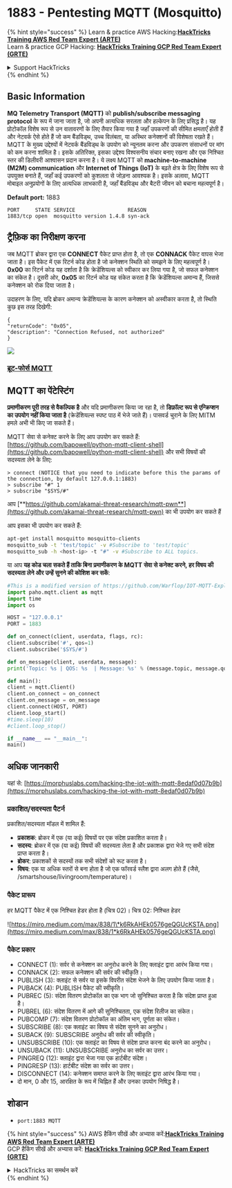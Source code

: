 # 1883 - Pentesting MQTT (Mosquitto)

{% hint style="success" %}
Learn & practice AWS Hacking:<img src="../.gitbook/assets/arte.png" alt="" data-size="line">[**HackTricks Training AWS Red Team Expert (ARTE)**](https://training.hacktricks.xyz/courses/arte)<img src="../.gitbook/assets/arte.png" alt="" data-size="line">\
Learn & practice GCP Hacking: <img src="../.gitbook/assets/grte.png" alt="" data-size="line">[**HackTricks Training GCP Red Team Expert (GRTE)**<img src="../.gitbook/assets/grte.png" alt="" data-size="line">](https://training.hacktricks.xyz/courses/grte)

<details>

<summary>Support HackTricks</summary>

* Check the [**subscription plans**](https://github.com/sponsors/carlospolop)!
* **Join the** 💬 [**Discord group**](https://discord.gg/hRep4RUj7f) or the [**telegram group**](https://t.me/peass) or **follow** us on **Twitter** 🐦 [**@hacktricks\_live**](https://twitter.com/hacktricks_live)**.**
* **Share hacking tricks by submitting PRs to the** [**HackTricks**](https://github.com/carlospolop/hacktricks) and [**HackTricks Cloud**](https://github.com/carlospolop/hacktricks-cloud) github repos.

</details>
{% endhint %}

## Basic Information

**MQ Telemetry Transport (MQTT)** को **publish/subscribe messaging protocol** के रूप में जाना जाता है, जो अपनी अत्यधिक सरलता और हल्केपन के लिए प्रसिद्ध है। यह प्रोटोकॉल विशेष रूप से उन वातावरणों के लिए तैयार किया गया है जहाँ उपकरणों की सीमित क्षमताएँ होती हैं और नेटवर्क ऐसे होते हैं जो कम बैंडविड्थ, उच्च विलंबता, या अस्थिर कनेक्शनों की विशेषता रखते हैं। MQTT के मुख्य उद्देश्यों में नेटवर्क बैंडविड्थ के उपयोग को न्यूनतम करना और उपकरण संसाधनों पर मांग को कम करना शामिल है। इसके अतिरिक्त, इसका उद्देश्य विश्वसनीय संचार बनाए रखना और एक निश्चित स्तर की डिलीवरी आश्वासन प्रदान करना है। ये लक्ष्य MQTT को **machine-to-machine (M2M) communication** और **Internet of Things (IoT)** के बढ़ते क्षेत्र के लिए विशेष रूप से उपयुक्त बनाते हैं, जहाँ कई उपकरणों को कुशलता से जोड़ना आवश्यक है। इसके अलावा, MQTT मोबाइल अनुप्रयोगों के लिए अत्यधिक लाभकारी है, जहाँ बैंडविड्थ और बैटरी जीवन को बचाना महत्वपूर्ण है।

**Default port:** 1883
```
PORT     STATE SERVICE                 REASON
1883/tcp open  mosquitto version 1.4.8 syn-ack
```
## ट्रैफ़िक का निरीक्षण करना

जब MQTT ब्रोकर द्वारा एक **CONNECT** पैकेट प्राप्त होता है, तो एक **CONNACK** पैकेट वापस भेजा जाता है। इस पैकेट में एक रिटर्न कोड होता है जो कनेक्शन स्थिति को समझने के लिए महत्वपूर्ण है। **0x00** का रिटर्न कोड यह दर्शाता है कि क्रेडेंशियल्स को स्वीकार कर लिया गया है, जो सफल कनेक्शन का संकेत है। दूसरी ओर, **0x05** का रिटर्न कोड यह संकेत करता है कि क्रेडेंशियल्स अमान्य हैं, जिससे कनेक्शन को रोक दिया जाता है।

उदाहरण के लिए, यदि ब्रोकर अमान्य क्रेडेंशियल्स के कारण कनेक्शन को अस्वीकार करता है, तो स्थिति कुछ इस तरह दिखेगी:
```
{
"returnCode": "0x05",
"description": "Connection Refused, not authorized"
}
```
![](<../.gitbook/assets/image (976).png>)

### [**ब्रूट-फोर्स MQTT**](../generic-hacking/brute-force.md#mqtt)

## MQTT का पेंटेस्टिंग

**प्रमाणीकरण पूरी तरह से वैकल्पिक है** और यदि प्रमाणीकरण किया जा रहा है, तो **डिफ़ॉल्ट रूप से एन्क्रिप्शन का उपयोग नहीं किया जाता है** (क्रेडेंशियल्स स्पष्ट पाठ में भेजे जाते हैं)। पासवर्ड चुराने के लिए MITM हमले अभी भी किए जा सकते हैं।

MQTT सेवा से कनेक्ट करने के लिए आप उपयोग कर सकते हैं: [https://github.com/bapowell/python-mqtt-client-shell](https://github.com/bapowell/python-mqtt-client-shell) और सभी विषयों की सदस्यता लेने के लिए:
```
> connect (NOTICE that you need to indicate before this the params of the connection, by default 127.0.0.1:1883)
> subscribe "#" 1
> subscribe "$SYS/#"
```
आप [**https://github.com/akamai-threat-research/mqtt-pwn**](https://github.com/akamai-threat-research/mqtt-pwn) का भी उपयोग कर सकते हैं

आप इसका भी उपयोग कर सकते हैं:
```bash
apt-get install mosquitto mosquitto-clients
mosquitto_sub -t 'test/topic' -v #Subscribe to 'test/topic'
mosquitto_sub -h <host-ip> -t "#" -v #Subscribe to ALL topics.
```
या आप **यह कोड चला सकते हैं ताकि बिना प्रमाणीकरण के MQTT सेवा से कनेक्ट करने, हर विषय की सदस्यता लेने और उन्हें सुनने की कोशिश कर सकें**:
```python
#This is a modified version of https://github.com/Warflop/IOT-MQTT-Exploit/blob/master/mqtt.py
import paho.mqtt.client as mqtt
import time
import os

HOST = "127.0.0.1"
PORT = 1883

def on_connect(client, userdata, flags, rc):
client.subscribe('#', qos=1)
client.subscribe('$SYS/#')

def on_message(client, userdata, message):
print('Topic: %s | QOS: %s  | Message: %s' % (message.topic, message.qos, message.payload))

def main():
client = mqtt.Client()
client.on_connect = on_connect
client.on_message = on_message
client.connect(HOST, PORT)
client.loop_start()
#time.sleep(10)
#client.loop_stop()

if __name__ == "__main__":
main()
```
## अधिक जानकारी

यहां से: [https://morphuslabs.com/hacking-the-iot-with-mqtt-8edaf0d07b9b](https://morphuslabs.com/hacking-the-iot-with-mqtt-8edaf0d07b9b)

### प्रकाशित/सदस्यता पैटर्न <a href="#b667" id="b667"></a>

प्रकाशित/सदस्यता मॉडल में शामिल हैं:

* **प्रकाशक**: ब्रोकर में एक (या कई) विषयों पर एक संदेश प्रकाशित करता है।
* **सदस्य**: ब्रोकर में एक (या कई) विषयों की सदस्यता लेता है और प्रकाशक द्वारा भेजे गए सभी संदेश प्राप्त करता है।
* **ब्रोकर**: प्रकाशकों से सदस्यों तक सभी संदेशों को रूट करता है।
* **विषय**: एक या अधिक स्तरों से बना होता है जो एक फॉरवर्ड स्लैश द्वारा अलग होते हैं (जैसे, /smartshouse/livingroom/temperature)।

### पैकेट प्रारूप <a href="#f15a" id="f15a"></a>

हर MQTT पैकेट में एक निश्चित हेडर होता है (चित्र 02)। चित्र 02: निश्चित हेडर

![https://miro.medium.com/max/838/1\*k6RkAHEk0576geQGUcKSTA.png](https://miro.medium.com/max/838/1*k6RkAHEk0576geQGUcKSTA.png)

### पैकेट प्रकार

* CONNECT (1): सर्वर से कनेक्शन का अनुरोध करने के लिए क्लाइंट द्वारा आरंभ किया गया।
* CONNACK (2): सफल कनेक्शन की सर्वर की स्वीकृति।
* PUBLISH (3): क्लाइंट से सर्वर या इसके विपरीत संदेश भेजने के लिए उपयोग किया जाता है।
* PUBACK (4): PUBLISH पैकेट की स्वीकृति।
* PUBREC (5): संदेश वितरण प्रोटोकॉल का एक भाग जो सुनिश्चित करता है कि संदेश प्राप्त हुआ है।
* PUBREL (6): संदेश वितरण में आगे की सुनिश्चितता, एक संदेश रिलीज का संकेत।
* PUBCOMP (7): संदेश वितरण प्रोटोकॉल का अंतिम भाग, पूर्णता का संकेत।
* SUBSCRIBE (8): एक क्लाइंट का विषय से संदेश सुनने का अनुरोध।
* SUBACK (9): SUBSCRIBE अनुरोध की सर्वर की स्वीकृति।
* UNSUBSCRIBE (10): एक क्लाइंट का विषय से संदेश प्राप्त करना बंद करने का अनुरोध।
* UNSUBACK (11): UNSUBSCRIBE अनुरोध का सर्वर का उत्तर।
* PINGREQ (12): क्लाइंट द्वारा भेजा गया एक हार्टबीट संदेश।
* PINGRESP (13): हार्टबीट संदेश का सर्वर का उत्तर।
* DISCONNECT (14): कनेक्शन समाप्त करने के लिए क्लाइंट द्वारा आरंभ किया गया।
* दो मान, 0 और 15, आरक्षित के रूप में चिह्नित हैं और उनका उपयोग निषिद्ध है।

## शोडान

* `port:1883 MQTT`

{% hint style="success" %}
AWS हैकिंग सीखें और अभ्यास करें:<img src="../.gitbook/assets/arte.png" alt="" data-size="line">[**HackTricks Training AWS Red Team Expert (ARTE)**](https://training.hacktricks.xyz/courses/arte)<img src="../.gitbook/assets/arte.png" alt="" data-size="line">\
GCP हैकिंग सीखें और अभ्यास करें: <img src="../.gitbook/assets/grte.png" alt="" data-size="line">[**HackTricks Training GCP Red Team Expert (GRTE)**<img src="../.gitbook/assets/grte.png" alt="" data-size="line">](https://training.hacktricks.xyz/courses/grte)

<details>

<summary>HackTricks का समर्थन करें</summary>

* [**सदस्यता योजनाओं**](https://github.com/sponsors/carlospolop) की जांच करें!
* **हमारे** 💬 [**Discord समूह**](https://discord.gg/hRep4RUj7f) या [**टेलीग्राम समूह**](https://t.me/peass) में शामिल हों या **Twitter** पर हमें **फॉलो** करें 🐦 [**@hacktricks\_live**](https://twitter.com/hacktricks_live)**.**
* **हैकिंग ट्रिक्स साझा करें और** [**HackTricks**](https://github.com/carlospolop/hacktricks) और [**HackTricks Cloud**](https://github.com/carlospolop/hacktricks-cloud) गिटहब रिपोजिटरी में PR सबमिट करें।

</details>
{% endhint %}
